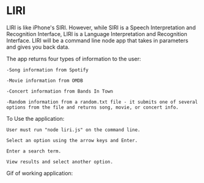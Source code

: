 # LIRI

LIRI is like iPhone's SIRI. However, while SIRI is a Speech Interpretation and Recognition Interface, LIRI is a Language Interpretation and Recognition Interface. LIRI will be a command line node app that takes in parameters and gives you back data.


The app returns four types of information to the user:

    -Song information from Spotify

    -Movie information from OMDB

    -Concert information from Bands In Town

    -Random information from a random.txt file - it submits one of several options from the file and returns song, movie, or concert info.


To Use the application:

    User must run "node liri.js" on the command line.

    Select an option using the arrow keys and Enter.

    Enter a search term.

    View results and select another option.


Gif of working application:








